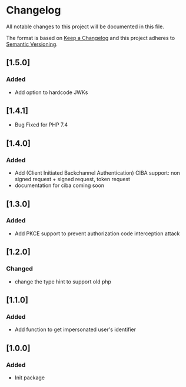 # Changelog
All notable changes to this project will be documented in this file.

The format is based on [Keep a Changelog](http://keepachangelog.com/)
and this project adheres to [Semantic Versioning](http://semver.org/).

## [1.5.0]

### Added
* Add option to hardcode JWKs

## [1.4.1]
* Bug Fixed for PHP 7.4

## [1.4.0]

### Added
* Add (Client Initiated Backchannel Authentication) CIBA support: non signed request + signed request, token request
* documentation for ciba coming soon

## [1.3.0]

### Added
* Add PKCE support to prevent authorization code interception attack

## [1.2.0]

### Changed
* change the type hint to support old php

## [1.1.0]

### Added
* Add function to get impersonated user's identifier

## [1.0.0]

### Added
* Init package
